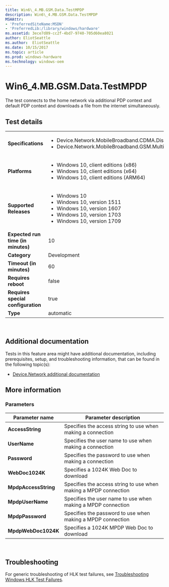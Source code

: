 ```yaml
---
title: Win6\_4.MB.GSM.Data.TestMPDP
description: Win6\_4.MB.GSM.Data.TestMPDP
MSHAttr:
- 'PreferredSiteName:MSDN'
- 'PreferredLib:/library/windows/hardware'
ms.assetid: 3ece7d89-cc2f-4bd7-9740-705d60ea8021
author: EliotSeattle
ms.author:  EliotSeattle
ms.date: 10/15/2017
ms.topic: article
ms.prod: windows-hardware
ms.technology: windows-oem
---
```


# <span id="p_hlk_test.08497822-4355-478b-9cba-0c0c7b663953"></span>Win6\_4.MB.GSM.Data.TestMPDP


The test connects to the home network via additional PDP context and default PDP context and downloads a file from the internet simultaneously.

## Test details
|||
|---|---|
| **Specifications**  | <ul><li>Device.Network.MobileBroadband.CDMA.Discretional</li><li>Device.Network.MobileBroadband.GSM.MultiplePDPContext</li></ul> |  
| **Platforms**   | <ul><li>Windows 10, client editions (x86)</li><li>Windows 10, client editions (x64)</li><li>Windows 10, client editions (ARM64)</li></ul> |
| **Supported Releases** | <ul><li>Windows 10</li><li>Windows 10, version 1511</li><li>Windows 10, version 1607</li><li>Windows 10, version 1703</li><li>Windows 10, version 1709</li></ul> |
|**Expected run time (in minutes)**| 10 |
|**Category**| Development |
|**Timeout (in minutes)**| 60 |
|**Requires reboot**| false |
|**Requires special configuration**| true |
|**Type**| automatic |

 

## <span id="Additional_documentation"></span><span id="additional_documentation"></span><span id="ADDITIONAL_DOCUMENTATION"></span>Additional documentation


Tests in this feature area might have additional documentation, including prerequisites, setup, and troubleshooting information, that can be found in the following topic(s):

-   [Device.Network additional documentation](device-network-additional-documentation.md)

## <span id="More_information"></span><span id="more_information"></span><span id="MORE_INFORMATION"></span>More information


### <span id="Parameters"></span><span id="parameters"></span><span id="PARAMETERS"></span>Parameters

| Parameter name       | Parameter description                                            |
|----------------------|------------------------------------------------------------------|
| **AccessString**     | Specifies the access string to use when making a connection      |
| **UserName**         | Specifies the user name to use when making a connection          |
| **Password**         | Specifies the password to use when making a connection           |
| **WebDoc1024K**      | Specifies a 1024K Web Doc to download                            |
| **MpdpAccessString** | Specifies the access string to use when making a MPDP connection |
| **MpdpUserName**     | Specifies the user name to use when making a MPDP connection     |
| **MpdpPassword**     | Specifies the password to use when making a MPDP connection      |
| **MpdpWebDoc1024K**  | Specifies a 1024K MPDP Web Doc to download                       |

 

## <span id="Troubleshooting"></span><span id="troubleshooting"></span><span id="TROUBLESHOOTING"></span>Troubleshooting


For generic troubleshooting of HLK test failures, see [Troubleshooting Windows HLK Test Failures](..\user\troubleshooting-windows-hlk-test-failures.md).

 

 







